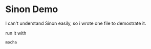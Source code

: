 # Sinon Demo

I can't understand Sinon easily, so i wrote one file to demostrate it.


run it with 
```bash
mocha
```